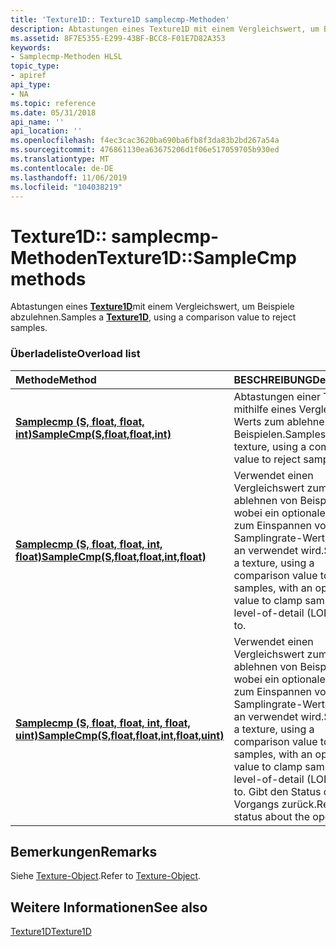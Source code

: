 ```yaml
---
title: 'Texture1D:: Texture1D samplecmp-Methoden'
description: Abtastungen eines Texture1D mit einem Vergleichswert, um Beispiele abzulehnen.
ms.assetid: 8F7E5355-E299-43BF-BCC8-F01E7D82A353
keywords:
- Samplecmp-Methoden HLSL
topic_type:
- apiref
api_type:
- NA
ms.topic: reference
ms.date: 05/31/2018
api_name: ''
api_location: ''
ms.openlocfilehash: f4ec3cac3620ba690ba6fb8f3da83b2bd267a54a
ms.sourcegitcommit: 476861130ea63675206d1f06e517059705b930ed
ms.translationtype: MT
ms.contentlocale: de-DE
ms.lasthandoff: 11/06/2019
ms.locfileid: "104038219"
---
```

# <a name="texture1dsamplecmp-methods"></a><span data-ttu-id="32f26-104">Texture1D:: samplecmp-Methoden</span><span class="sxs-lookup"><span data-stu-id="32f26-104">Texture1D::SampleCmp methods</span></span>

<span data-ttu-id="32f26-105">Abtastungen eines [**Texture1D**](sm5-object-texture1d.md)mit einem Vergleichswert, um Beispiele abzulehnen.</span><span class="sxs-lookup"><span data-stu-id="32f26-105">Samples a [**Texture1D**](sm5-object-texture1d.md), using a comparison value to reject samples.</span></span>

### <a name="overload-list"></a><span data-ttu-id="32f26-106">Überladeliste</span><span class="sxs-lookup"><span data-stu-id="32f26-106">Overload list</span></span>



| <span data-ttu-id="32f26-107">Methode</span><span class="sxs-lookup"><span data-stu-id="32f26-107">Method</span></span>                                                                                         | <span data-ttu-id="32f26-108">BESCHREIBUNG</span><span class="sxs-lookup"><span data-stu-id="32f26-108">Description</span></span>                                                                                                                                                                           |
|:-----------------------------------------------------------------------------------------------|:--------------------------------------------------------------------------------------------------------------------------------------------------------------------------------------|
| [<span data-ttu-id="32f26-109">**Samplecmp (S, float, float, int)**</span><span class="sxs-lookup"><span data-stu-id="32f26-109">**SampleCmp(S,float,float,int)**</span></span>](dx-graphics-hlsl-to-samplecmp.md)                          | <span data-ttu-id="32f26-110">Abtastungen einer Textur mithilfe eines Vergleichs Werts zum ablehnen von Beispielen.</span><span class="sxs-lookup"><span data-stu-id="32f26-110">Samples a texture, using a comparison value to reject samples.</span></span><br/>                                                                                                             |
| [<span data-ttu-id="32f26-111">**Samplecmp (S, float, float, int, float)**</span><span class="sxs-lookup"><span data-stu-id="32f26-111">**SampleCmp(S,float,float,int,float)**</span></span>](t1d-samplecmp-s-float-float-int-float-.md)           | <span data-ttu-id="32f26-112">Verwendet einen Vergleichswert zum ablehnen von Beispielen, wobei ein optionaler Wert zum Einspannen von Samplingrate-Werten (LOD) an verwendet wird.</span><span class="sxs-lookup"><span data-stu-id="32f26-112">Samples a texture, using a comparison value to reject samples, with an optional value to clamp sample level-of-detail (LOD) values to.</span></span><br/>                                     |
| [<span data-ttu-id="32f26-113">**Samplecmp (S, float, float, int, float, uint)**</span><span class="sxs-lookup"><span data-stu-id="32f26-113">**SampleCmp(S,float,float,int,float,uint)**</span></span>](t1d-samplecmp-s-float-float-int-float-uint-.md) | <span data-ttu-id="32f26-114">Verwendet einen Vergleichswert zum ablehnen von Beispielen, wobei ein optionaler Wert zum Einspannen von Samplingrate-Werten (LOD) an verwendet wird.</span><span class="sxs-lookup"><span data-stu-id="32f26-114">Samples a texture, using a comparison value to reject samples, with an optional value to clamp sample level-of-detail (LOD) values to.</span></span> <span data-ttu-id="32f26-115">Gibt den Status des Vorgangs zurück.</span><span class="sxs-lookup"><span data-stu-id="32f26-115">Returns status about the operation.</span></span><br/> |



## <a name="remarks"></a><span data-ttu-id="32f26-116">Bemerkungen</span><span class="sxs-lookup"><span data-stu-id="32f26-116">Remarks</span></span>

<span data-ttu-id="32f26-117">Siehe [Texture-Object](dx-graphics-hlsl-to-type.md).</span><span class="sxs-lookup"><span data-stu-id="32f26-117">Refer to [Texture-Object](dx-graphics-hlsl-to-type.md).</span></span>

## <a name="see-also"></a><span data-ttu-id="32f26-118">Weitere Informationen</span><span class="sxs-lookup"><span data-stu-id="32f26-118">See also</span></span>

<dl> <dt>

[<span data-ttu-id="32f26-119">Texture1D</span><span class="sxs-lookup"><span data-stu-id="32f26-119">Texture1D</span></span>](sm5-object-texture1d.md)
</dt> </dl>

 

 





